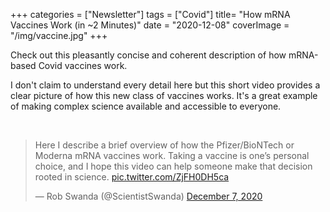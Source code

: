 +++
categories = ["Newsletter"]
tags = ["Covid"]
title= "How mRNA Vaccines Work (in ~2 Minutes)"
date = "2020-12-08"
coverImage = "/img/vaccine.jpg"
+++

Check out this pleasantly concise and coherent description of how mRNA-based Covid vaccines work.

<!--more-->

I don't claim to understand every detail here but this short video provides a clear picture of how this new class of vaccines works. It's a great example of making complex science available and accessible to everyone.

<br>

<blockquote class="twitter-tweet"><p lang="en" dir="ltr">Here I describe a brief overview of how the Pfizer/BioNTech or Moderna mRNA vaccines work. Taking a vaccine is one’s personal choice, and I hope this video can help someone make that decision rooted in science. <a href="https://t.co/ZjFH0DH5ca">pic.twitter.com/ZjFH0DH5ca</a></p>&mdash; Rob Swanda (@ScientistSwanda) <a href="https://twitter.com/ScientistSwanda/status/1335988328362090500?ref_src=twsrc%5Etfw">December 7, 2020</a></blockquote> <script async src="https://platform.twitter.com/widgets.js" charset="utf-8"></script>
